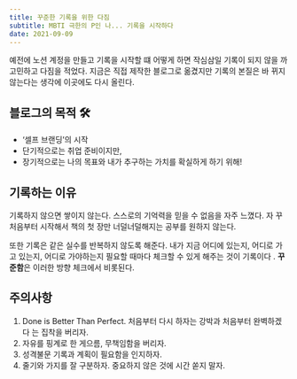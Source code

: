 ```yaml
---
title: 꾸준한 기록을 위한 다짐
subtitle: MBTI 극한의 P인 나... 기록을 시작하다
date: 2021-09-09
---
```


예전에 노션 계정을 만들고 기록을 시작할 떄 어떻게 하면 작심삼일 기록이 되지 않을
까 고민하고 다짐을 적었다. 지금은 직접 제작한 블로그로 옮겼지만 기록의 본질은 바
뀌지 않는다는 생각에 이곳에도 다시 올린다.

## 블로그의 목적 🛠️

- ‘셀프 브랜딩’의 시작
- 단기적으로는 취업 준비이지만,
- 장기적으로는 나의 목표와 내가 추구하는 가치를 확실하게 하기 위해!

## 기록하는 이유

기록하지 않으면 쌓이지 않는다. 스스로의 기억력을 믿을 수 없음을 자주 느꼈다. 자
꾸 처음부터 시작해서 책의 첫 장만 너덜너덜해지는 공부를 원하지 않는다.

또한 기록은 같은 실수를 반복하지 않도록 해준다. 내가 지금 어디에 있는지, 어디로
가고 있는지, 어디로 가야하는지 필요할 때마다 체크할 수 있게 해주는 것이 기록이다
. **꾸준함**은 이러한 방향 체크에서 비롯된다.

## 주의사항

1. Done is Better Than Perfect. 처음부터 다시 하자는 강박과 처음부터 완벽하겠다
   는 집착을 버리자.
2. 자유를 핑계로 한 게으름, 무책임함을 버리자.
3. 성격불문 기록과 계획이 필요함을 인지하자.
4. 줄기와 가지를 잘 구분하자. 중요하지 않은 것에 시간 쏟지 말자.
